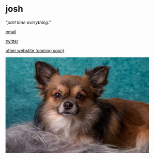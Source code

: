 # josh

*"part time everything."*

[email](mailto:josh@cardnial.com)

[twitter](https://www.twitter.com/_joshi3)

[other webstite (coming soon)](https://josh.cardnial.com)



![this is not my dog](assets/chihuahua.jpg)